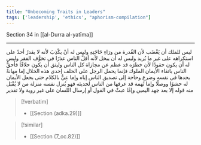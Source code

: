 ```yaml
---
title: "Unbecoming Traits in Leaders"
tags: ['leadership', 'ethics', "aphorism-compilation"]
---
```


 Section 34 in [[al-Durra al-yatīma]]

---
ليس للملك أن يَغْضَب لأن القُدرة من ورَاءِ حَاجَتِهِ  وليس له أنْ يكْذِبَ لأنه لا يقدرُ أحدٌ على استكراهه على غير ما يُريد  وليس له أن يبخل لأنه أقلُّ الناس عذرًا في تخوُّف الفقر  وليس له أن يكون حقودًا لأن خطرَه قد عظم عن مجازاة كل الناس وليتق أن يكون حلافًا فأحقُّ الناس باتقاء الأيمان الملوك فإنما يحمل الرجل على الحلف إحدى هذه الخلال إما مهانةٌ يجدها في نفسه وضرع وحاجة إلى تصديق الناس إياه وإما عِيٌّ بالكلام حتى يجعل الأيمان له حشوًا ووصلًا وإما تُهمة قد عرفها من الناس لحديثه فهو يُنزل نفسه منزلة من لا يُقْبَل منه قوله إلا بعد جهد اليمين وإمَّا عبثٌ في القول أو إرسال اللسان على غير روية ولا تقدير

> [!verbatim]
> - [[Section (adka.29)]]

> [!similar]
> - [[Section (7_oc.82)]]
